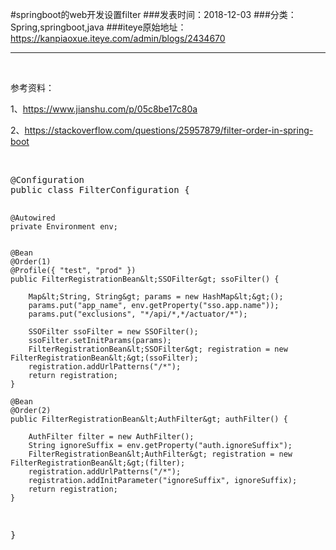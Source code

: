 #springboot的web开发设置filter
###发表时间：2018-12-03
###分类：Spring,springboot,java
###iteye原始地址：<a href="https://kanpiaoxue.iteye.com/admin/blogs/2434670" target="_blank">https://kanpiaoxue.iteye.com/admin/blogs/2434670</a>

---

<div class="iteye-blog-content-contain" style="font-size: 14px;"> 
 <p>&nbsp;</p> 
 <p>参考资料：&nbsp;</p> 
 <p>1、<a href="https://www.jianshu.com/p/05c8be17c80a">https://www.jianshu.com/p/05c8be17c80a</a></p> 
 <p>2、<a href="https://stackoverflow.com/questions/25957879/filter-order-in-spring-boot">https://stackoverflow.com/questions/25957879/filter-order-in-spring-boot</a></p> 
 <p>&nbsp;</p> 
 <pre name="code" class="java">@Configuration
public class FilterConfiguration {

    @Autowired
    private Environment env;


    @Bean
    @Order(1)
    @Profile({ "test", "prod" })
    public FilterRegistrationBean&lt;SSOFilter&gt; ssoFilter() {

        Map&lt;String, String&gt; params = new HashMap&lt;&gt;();
        params.put("app_name", env.getProperty("sso.app.name"));
        params.put("exclusions", "*/api/*,*/actuator/*");
  
        SSOFilter ssoFilter = new SSOFilter();
        ssoFilter.setInitParams(params);
        FilterRegistrationBean&lt;SSOFilter&gt; registration = new FilterRegistrationBean&lt;&gt;(ssoFilter);
        registration.addUrlPatterns("/*");
        return registration;
    }
   
    @Bean
    @Order(2)
    public FilterRegistrationBean&lt;AuthFilter&gt; authFilter() {

        AuthFilter filter = new AuthFilter();
        String ignoreSuffix = env.getProperty("auth.ignoreSuffix");
        FilterRegistrationBean&lt;AuthFilter&gt; registration = new FilterRegistrationBean&lt;&gt;(filter);
        registration.addUrlPatterns("/*");
        registration.addInitParameter("ignoreSuffix", ignoreSuffix);
        return registration;
    }

    
}    </pre> 
 <p>&nbsp;</p> 
</div>